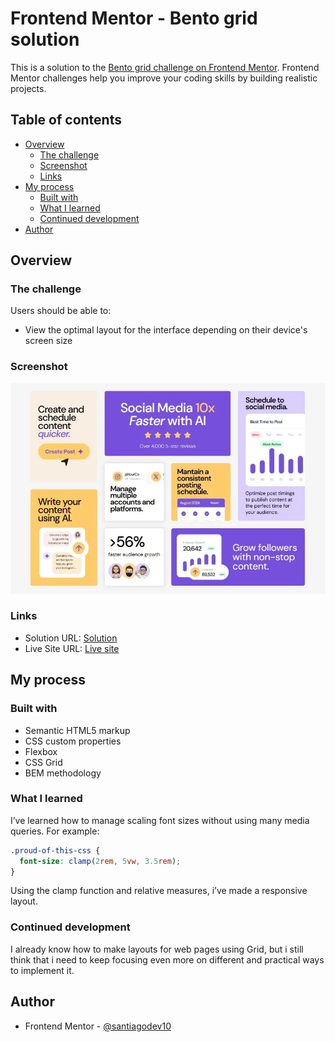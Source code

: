 # Frontend Mentor - Bento grid solution

This is a solution to the [Bento grid challenge on Frontend Mentor](https://www.frontendmentor.io/challenges/bento-grid-RMydElrlOj). Frontend Mentor challenges help you improve your coding skills by building realistic projects. 

## Table of contents

- [Overview](#overview)
  - [The challenge](#the-challenge)
  - [Screenshot](#screenshot)
  - [Links](#links)
- [My process](#my-process)
  - [Built with](#built-with)
  - [What I learned](#what-i-learned)
  - [Continued development](#continued-development)
- [Author](#author)

## Overview

### The challenge

Users should be able to:

- View the optimal layout for the interface depending on their device's screen size

### Screenshot

![](/overview.webp)

### Links

- Solution URL: [Solution](https://www.frontendmentor.io/solutions/bento-grid-Ib9Kg7g0Qm)
- Live Site URL: [Live site](https://santiagodev10.github.io/Bento-grid/)

## My process

### Built with

- Semantic HTML5 markup
- CSS custom properties
- Flexbox
- CSS Grid
- BEM methodology

### What I learned
I’ve learned how to manage scaling font sizes without using many media queries. For example:

```css
.proud-of-this-css {
  font-size: clamp(2rem, 5vw, 3.5rem);
}
```
Using the clamp function and relative measures, i’ve made a responsive layout.


### Continued development

I already know how to make layouts for web pages using Grid, but i still think that i need to keep focusing even more on different and practical ways to implement it.

## Author

- Frontend Mentor - [@santiagodev10](https://www.frontendmentor.io/profile/yourusername)